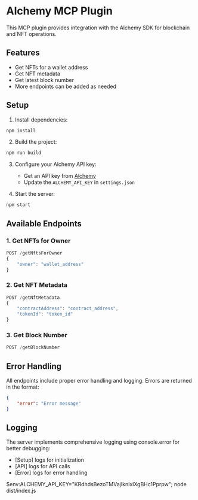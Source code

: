 # Alchemy MCP Plugin

This MCP plugin provides integration with the Alchemy SDK for blockchain and NFT operations.

## Features

- Get NFTs for a wallet address
- Get NFT metadata
- Get latest block number
- More endpoints can be added as needed

## Setup

1. Install dependencies:
```bash
npm install
```

2. Build the project:
```bash
npm run build
```

3. Configure your Alchemy API key:
   - Get an API key from [Alchemy](https://www.alchemy.com/)
   - Update the `ALCHEMY_API_KEY` in `settings.json`

4. Start the server:
```bash
npm start
```

## Available Endpoints

### 1. Get NFTs for Owner
```typescript
POST /getNftsForOwner
{
    "owner": "wallet_address"
}
```

### 2. Get NFT Metadata
```typescript
POST /getNftMetadata
{
    "contractAddress": "contract_address",
    "tokenId": "token_id"
}
```

### 3. Get Block Number
```typescript
POST /getBlockNumber
```

## Error Handling

All endpoints include proper error handling and logging. Errors are returned in the format:
```json
{
    "error": "Error message"
}
```

## Logging

The server implements comprehensive logging using console.error for better debugging:
- [Setup] logs for initialization
- [API] logs for API calls
- [Error] logs for error handling



$env:ALCHEMY_API_KEY="KRdhdsBezoTMVajIknIxlXgBHc1Pprpw"; node dist/index.js
